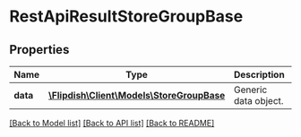 # RestApiResultStoreGroupBase

## Properties
Name | Type | Description | Notes
------------ | ------------- | ------------- | -------------
**data** | [**\Flipdish\\Client\Models\StoreGroupBase**](StoreGroupBase.md) | Generic data object. | 

[[Back to Model list]](../README.md#documentation-for-models) [[Back to API list]](../README.md#documentation-for-api-endpoints) [[Back to README]](../README.md)


